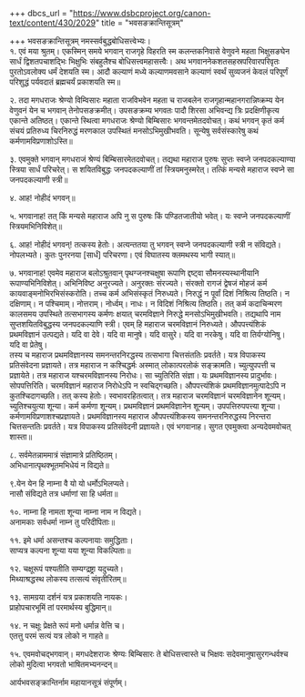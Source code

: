 +++
dbcs_url = "https://www.dsbcproject.org/canon-text/content/430/2029"
title = "भवसङक्रान्तिसूत्रम्"

+++
भवसङक्रान्तिसूत्रम्
नमस्सर्वबुद्धबोधिसत्त्वेभ्यः।  
१. एवं मया श्रुतम्। एकस्मिन् समये भगवान् राजगृहे विहरति स्म कलन्तकनिवासे वेणुवने महता भिक्षुसङघेन सार्धं द्विशतपचाशद्भिः भिक्षुभिः संबहुलैश्च बोधिसत्त्वमहासत्त्वैः। अथ भगवाननेकशतसहस्रपरिवारपरिवृतः पुरतोऽवलोक्य धर्मं देशयति स्म। आदौ कल्याणं मध्ये कल्याणमवसाने कल्याणं स्वर्थं सुव्यजनं केवलं परिपूर्णं परिशुद्धं पर्यवदातं ब्रह्मचर्यं प्रकाशयति स्म॥

२. तदा मगधराजः श्रेण्यो विम्विसारः महाता राजविभवेन महता च राजबलेन राजगृहान्महानगरान्निष्क्रम्य येन वेणुवनं येन च भगवान् तेनोपसङक्रमीत्। उपसङक्रम्य भगवतः पादौ शिरसा अभिवन्द्य त्रिः प्रदक्षिणीकृत्य एकान्ते अतिष्ठत्। एकान्ते स्थित्वा मगधराजः श्रेण्यो बिम्बिसारः भगवन्तमेतदवोचत्। कथं भगवन् कृतं कर्म संचयं प्रतिरुध्य चिरनिरुद्धं मरणकाल उपस्थितं मनसोऽभिमुखीभवति। सून्येषु सर्वसंस्कारेषु कथं कर्मणामविप्रणाशोऽस्ति॥

३. एवमुक्ते भगवान् मगधराजं श्रेण्यं बिम्बिसारमेतदवोचत्। तद्यथा महाराज पुरुषः सुप्तः स्वप्ने जनपदकल्याण्या स्त्रिया सार्धं परिचरेत्। स शयितविबुद्धः जनपदकल्याणीं तां स्त्रियमनुस्मरेत्। तत्किं मन्यसे महाराज स्वप्ने सा जनपदकल्याणी स्त्री॥

४. आह! नोहीदं भगवन्॥

५. भगवानाह! तत् किं मन्यसे महाराज अपि नु स पुरुषः किं पण्डितजातीयो भवेत्। यः स्वप्ने जनपदकल्याणीं स्त्रियमभिनिविशेत्॥

६. आह! नोहीदं भगवन्! तत्कस्य हेतोः। अत्यन्ततया तु भगवन् स्वप्ने जनपदकल्याणी स्त्री न संविद्यते। नोपलभ्यते। कुतः पुनरनया [सार्धं] परिचरणा। एवं विघातस्य क्लमथस्य भागी स्यात्॥

७. भगवानाह! एवमेव महाराज बलोऽश्रुतवान् पृथग्जनश्चक्षुषा रूपाणि द्दष्ट्वा सौमनस्यस्थानीयानि रूपाण्यभिनिविशेत्। अभिनिविष्ट अनुरज्यते। अनुरक्तः संरज्यते। संरक्तो रागजं द्वेषजं मोहजं कर्म कायवाङ्मनोभिरभिसंस्करोति। तच्च कर्म अभिसंस्कृतं निरुध्यते। निरुद्धं न पूर्वां दिशं निश्रित्य तिष्ठति। न दक्षिणाम्। न पश्चिमाम्। नोत्तराम्। नोर्ध्वम्। नाधः। न विदिशं निश्रित्य तिष्ठति। तत् कर्म कदाचिन्मरण कालसमय उपस्थिते तत्सभागस्य कर्मणः क्षयात् चरमविज्ञाने निरुद्धे मनसोऽभिमुखीभवति। तद्यथापि नाम सुप्तशयितविबुद्धस्य जनपदकल्याणि स्त्री। एवम् हि महाराज चरमविज्ञानं निरुध्यते। औपपत्त्यंशिकं प्रथमविज्ञानं उत्पद्यते। यदि वा देवे। यदि वा मानुषे। यदि वासुरे। यदि वा नरकेषु। यदि वा तिर्यग्योनिषु। यदि वा प्रेतेषु।  
तस्य च महाराज प्रथमविज्ञानस्य समनन्तरनिरद्धस्य तत्सभागा चित्तसंततिः प्रवर्तते। यत्र विपाकस्य प्रतिसंवेदना प्रज्ञायते। तत्र महाराज न कश्चिद्धर्मः अस्मात् लोकात्परलोकं सङ्क्रामति। च्युत्युपपत्ती च प्रज्ञायेते। तत्र महाराज यश्चरमविज्ञानस्य निरोधः। सा च्युतिरिति संज्ञा। यः प्रथमविज्ञानस्य प्रादुर्भावः। सोपपत्तिरिति। चरमविज्ञानं महाराज निरोधेऽपि न स्वचिद्गच्छति। औपपत्त्यंशिकं प्रथमविज्ञानमुत्पादेऽपि न कुतश्चिदागच्छति। तत् कस्य हेतोः। स्वभावरहितत्वात्। तत्र महाराज चरमविज्ञानं चरमविज्ञानेन शून्यम्। च्युतिश्चयुत्या शून्या। कर्म कर्मणा शून्यम्। प्रथमविज्ञानं प्रथमविज्ञानेन शून्यम्। उपपत्तिरुपपत्त्या शून्या। कर्मणामविप्रणाशश्चप्रज्ञायते। प्रथमविज्ञानस्य महाराज औपपत्त्यंशिकस्य समनन्तरनिरुद्धस्य निरन्तरा चित्तसन्ततिः प्रवर्तते। यत्र विपाकस्य प्रतिसंवेदनी प्रज्ञायते। एवं भगवानाह। सुगत एवमुक्त्वा अन्यदेवमवोचत् शास्ता॥

८. सर्वमेतन्नाममात्रं संज्ञामात्रे प्रतिष्ठितम्।  
अभिधानात्पृथक्भूतमभिधेयं न विद्यते॥

९.येन येन हि नाम्ना वै यो यो धर्मोऽभिलप्यते।  
नासौ संविद्यते तत्र धर्माणां सा हि धर्मता॥

१०. नाम्ना हि नामता शून्या नाम्ना नाम न विद्यते।  
अनामकाः सर्वधर्मा नाम्न तु परिदीपिताः॥

११. इमे धर्मा असन्तश्च कल्पनायाः समुद्धिताः।  
साप्यत्र कल्पना शून्या यया शून्या विकल्पिताः॥

१२. चक्षूरूपं पश्यतीति सम्यग्द्रष्ट्रा यदुच्यते।  
मिथ्याश्रद्धस्थ लोकस्य तत्सत्यं संवृतीरितम्॥

१३. सामग्रया दर्शनं यत्र प्रकाशयति नायकः।  
प्राहोपचारभूमिं तां परमार्थस्य बुद्धिमान्॥

१४. न चक्षूः प्रेक्षते रूपं मनो धर्मान्न वेत्ति च।  
एतत्तु परमं सत्यं यत्र लोको न गाहते॥

१५. एवमवोचद्भगवान्। मगधदेशराजः श्रेण्यः बिम्बिसारः ते बोधिसत्त्वास्ते च भिक्षवः सदेवमानुषासुरगन्धर्वश्च लोको मुदित्वा भगवतो भाषितमभ्यनन्दन्॥

आर्यभवसङ्क्रान्तिर्नाम महायानसूत्रं संपूर्णम्।  

